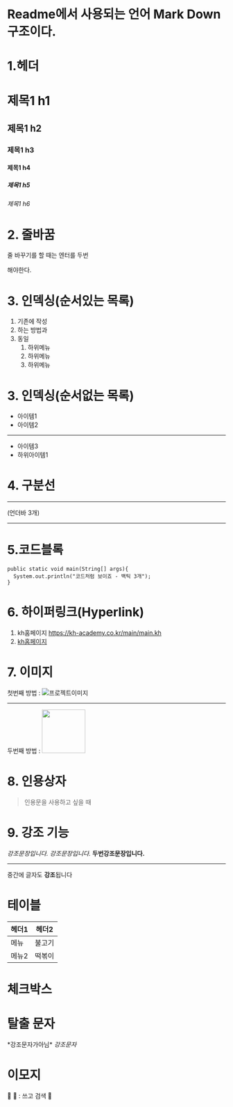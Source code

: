 # Readme에서 사용되는 언어 Mark Down 구조이다.
# 1.헤더
# 제목1 h1
## 제목1 h2
### 제목1 h3
#### 제목1 h4
##### 제목1 h5
###### 제목1 h6
# 2. 줄바꿈
줄 바꾸기를 할 때는 엔터를 두번

해야한다.
# 3. 인덱싱(순서있는 목록)
1. 기존에 작성
2. 하는 방법과
3. 동일
   1. 하위메뉴
   2. 하위메뉴
   3. 하위메뉴
# 3. 인덱싱(순서없는 목록)
*  아이템1
*  아이템2
___
*  아이템3
  * 하위아이템1
# 4. 구분선
___
(언더바 3개)
***

# 5.코드블록
```
public static void main(String[] args){
  System.out.println("코드처럼 보이죠 - 백틱 3개");
}
```

# 6. 하이퍼링크(Hyperlink)
1. kh홈페이지 <https://kh-academy.co.kr/main/main.kh>
2. [kh홈페이지](https://kh-academy.co.kr/main/main.kh)

# 7. 이미지
첫번째 방법 : ![프로젝트이미지](/oracleTest/경로)
___
두번째 방법 : <img src="" width="100px" height="100px">

# 8. 인용상자
> 인용문을 사용하고 싶을 때

# 9. 강조 기능
*강조문장입니다.*
_강조문장입니다._
**두번강조문장입니다.**
___
중간에 글자도 **강조**됩니다

# 테이블
헤더1|헤더2
-----|-----
메뉴 | 불고기
메뉴2 | 떡볶이

# 체크박스
# 탈출 문자
\*강조문자가아님\*
*강조문자*

# 이모지
💟
🖤
: 쓰고 검색
🎱


